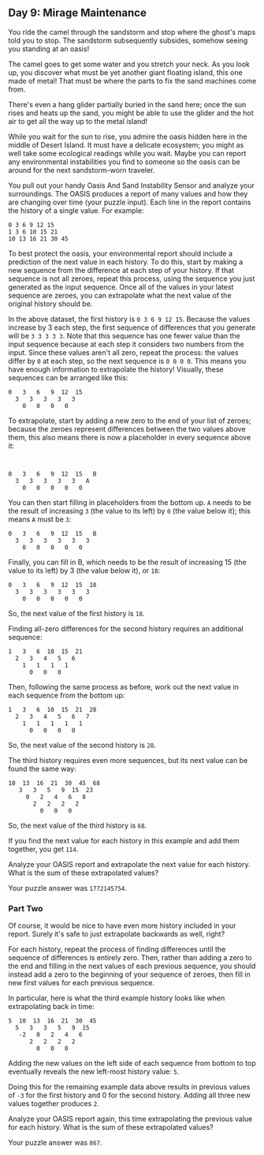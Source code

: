 ## Day 9: Mirage Maintenance

You ride the camel through the sandstorm and stop where the ghost's maps told
you to stop. The sandstorm subsequently subsides, somehow seeing you standing at
an oasis!

The camel goes to get some water and you stretch your neck. As you look up, you
discover what must be yet another giant floating island, this one made of metal!
That must be where the parts to fix the sand machines come from.

There's even a hang glider partially buried in the sand here; once the sun rises
and heats up the sand, you might be able to use the glider and the hot air to
get all the way up to the metal island!

While you wait for the sun to rise, you admire the oasis hidden here in the
middle of Desert Island. It must have a delicate ecosystem; you might as well
take some ecological readings while you wait. Maybe you can report any
environmental instabilities you find to someone so the oasis can be around for
the next sandstorm-worn traveler.

You pull out your handy Oasis And Sand Instability Sensor and analyze your
surroundings. The OASIS produces a report of many values and how they are
changing over time (your puzzle input). Each line in the report contains the
history of a single value. For example:

```text
0 3 6 9 12 15
1 3 6 10 15 21
10 13 16 21 30 45
```

To best protect the oasis, your environmental report should include a prediction
of the next value in each history. To do this, start by making a new sequence
from the difference at each step of your history. If that sequence is not all
zeroes, repeat this process, using the sequence you just generated as the input
sequence. Once all of the values in your latest sequence are zeroes, you can
extrapolate what the next value of the original history should be.

In the above dataset, the first history is `0 3 6 9 12 15`. Because the values
increase by 3 each step, the first sequence of differences that you generate
will be `3 3 3 3 3`. Note that this sequence has one fewer value than the input
sequence because at each step it considers two numbers from the input. Since
these values aren't all zero, repeat the process: the values differ by `0` at
each step, so the next sequence is `0 0 0 0`. This means you have enough
information to extrapolate the history! Visually, these sequences can be
arranged like this:

```text
0   3   6   9  12  15
  3   3   3   3   3
    0   0   0   0
```

To extrapolate, start by adding a new zero to the end of your list of zeroes;
because the zeroes represent differences between the two values above them, this
also means there is now a placeholder in every sequence above it:

```text


0   3   6   9  12  15   B
  3   3   3   3   3   A
    0   0   0   0   0

```

You can then start filling in placeholders from the bottom up. `A` needs to be
the result of increasing `3` (the value to its left) by `0` (the value below
it); this means `A` must be `3`:

```text
0   3   6   9  12  15   B
  3   3   3   3   3   3
    0   0   0   0   0
```

Finally, you can fill in B, which needs to be the result of increasing 15 (the
value to its left) by 3 (the value below it), or `18`:

```text
0   3   6   9  12  15  18
  3   3   3   3   3   3
    0   0   0   0   0
```

So, the next value of the first history is `18`.

Finding all-zero differences for the second history requires an additional
sequence:

```text
1   3   6  10  15  21
  2   3   4   5   6
    1   1   1   1
      0   0   0
```

Then, following the same process as before, work out the next value in each
sequence from the bottom up:

```text
1   3   6  10  15  21  28
  2   3   4   5   6   7
    1   1   1   1   1
      0   0   0   0
```

So, the next value of the second history is `28`.

The third history requires even more sequences, but its next value can be found
the same way:

```text
10  13  16  21  30  45  68
   3   3   5   9  15  23
     0   2   4   6   8
       2   2   2   2
         0   0   0
```

So, the next value of the third history is `68`.

If you find the next value for each history in this example and add them
together, you get `114`.

Analyze your OASIS report and extrapolate the next value for each history. What
is the sum of these extrapolated values?

Your puzzle answer was `1772145754`.

### Part Two

Of course, it would be nice to have even more history included in your report.
Surely it's safe to just extrapolate backwards as well, right?

For each history, repeat the process of finding differences until the sequence
of differences is entirely zero. Then, rather than adding a zero to the end and
filling in the next values of each previous sequence, you should instead add a
zero to the beginning of your sequence of zeroes, then fill in new first values
for each previous sequence.

In particular, here is what the third example history looks like when
extrapolating back in time:

```text
5  10  13  16  21  30  45
  5   3   3   5   9  15
   -2   0   2   4   6
      2   2   2   2
        0   0   0
```

Adding the new values on the left side of each sequence from bottom to top
eventually reveals the new left-most history value: `5`.

Doing this for the remaining example data above results in previous values
of `-3` for the first history and 0 for the second history. Adding all three new
values together produces `2`.

Analyze your OASIS report again, this time extrapolating the previous value for
each history. What is the sum of these extrapolated values?

Your puzzle answer was `867`.
